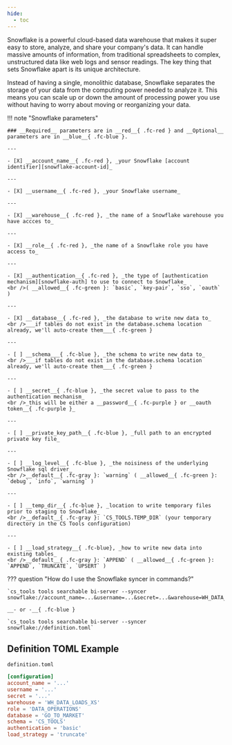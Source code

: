 ```yaml
---
hide:
  - toc
---
```


Snowflake is a powerful cloud-based data warehouse that makes it super easy to store, analyze, and share your company's data. It can handle massive amounts of information, from traditional spreadsheets to complex, unstructured data like web logs and sensor readings. The key thing that sets Snowflake apart is its unique architecture.

Instead of having a single, monolithic database, Snowflake separates the storage of your data from the computing power needed to analyze it. This means you can scale up or down the amount of processing power you use without having to worry about moving or reorganizing your data.

!!! note "Snowflake parameters"

    ### __Required__ parameters are in __red__{ .fc-red } and __Optional__ parameters are in __blue__{ .fc-blue }.
    
    ---

    - [X] __account_name__{ .fc-red }, _your Snowflake [account identifier][snowflake-account-id]_

    ---

    - [X] __username__{ .fc-red }, _your Snowflake username_
    
    ---

    - [X] __warehouse__{ .fc-red }, _the name of a Snowflake warehouse you have accces to_
    
    ---

    - [X] __role__{ .fc-red }, _the name of a Snowflake role you have access to_
    
    ---

    - [X] __authentication__{ .fc-red }, _the type of [authentication mechanism][snowflake-auth] to use to connect to Snowflake_
    <br />( __allowed__{ .fc-green }: `basic`, `key-pair`, `sso`, `oauth` )

    ---

    - [X] __database__{ .fc-red }, _the database to write new data to_
    <br />___if tables do not exist in the database.schema location already, we'll auto-create them___{ .fc-green }
    
    ---

    - [ ] __schema___{ .fc-blue }, _the schema to write new data to_
    <br />___if tables do not exist in the database.schema location already, we'll auto-create them___{ .fc-green }

    ---

    - [ ] __secret__{ .fc-blue }, _the secret value to pass to the authentication mechanism_
    <br />_this will be either a __password__{ .fc-purple } or __oauth token__{ .fc-purple }_
    
    ---

    - [ ] __private_key_path__{ .fc-blue }, _full path to an encrypted private key file_
    
    ---

    - [ ] __log_level__{ .fc-blue }, _the noisiness of the underlying Snowflake sql driver_
    <br />__default__{ .fc-gray }: `warning` ( __allowed__{ .fc-green }: `debug`, `info`, `warning` )
    
    ---

    - [ ] __temp_dir__{ .fc-blue }, _location to write temporary files prior to staging to Snowflake_
    <br />__default__{ .fc-gray }: `CS_TOOLS.TEMP_DIR` (your temporary directory in the CS Tools configuration)

    ---

    - [ ] __load_strategy__{ .fc-blue}, _how to write new data into existing tables_
    <br />__default__{ .fc-gray }: `APPEND` ( __allowed__{ .fc-green }: `APPEND`, `TRUNCATE`, `UPSERT` )


??? question "How do I use the Snowflake syncer in commands?"

    `cs_tools tools searchable bi-server --syncer snowflake://account_name=...&username=...&secret=...&warehouse=WH_DATA_LOADS_XS&role=DATA_OPERATIONS&database=GO_TO_MARKET&authentication=basic`

    __- or -__{ .fc-blue }

    `cs_tools tools searchable bi-server --syncer snowflake://definition.toml`


## Definition TOML Example

`definition.toml`
```toml
[configuration]
account_name = '...'
username = '...'
secret = '...'
warehouse = 'WH_DATA_LOADS_XS'
role = 'DATA_OPERATIONS'
database = 'GO_TO_MARKET'
schema = 'CS_TOOLS'
authentication = 'basic'
load_strategy = 'truncate'
```

[snowflake-account-id]: https://docs.snowflake.com/en/user-guide/admin-account-identifier
[snowflake-auth]: https://docs.snowflake.com/en/developer-guide/node-js/nodejs-driver-authenticate